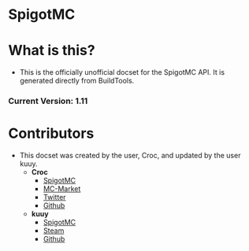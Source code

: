 SpigotMC
=======================

# What is this?
* This is the officially unofficial docset for the SpigotMC API. It is generated directly from BuildTools.

### Current Version: 1.11
# Contributors
* This docset was created by the user, Croc, and updated by the user kuuy.
	* **Croc**
		* [SpigotMC](https://www.spigotmc.org/members/croc.29573/)
		* [MC-Market](http://www.mc-market.org/members/3570/)
		* [Twitter](https://twitter.com/kd9)
		* [Github](https://github.com/crocbuzz)
	* **kuuy**
		* [SpigotMC](https://www.spigotmc.org/members/kuuy.88261/)
		* [Steam](http://steamcommunity.com/id/kuuy/)
		* [Github](https://github.com/Schwaitz)
	
